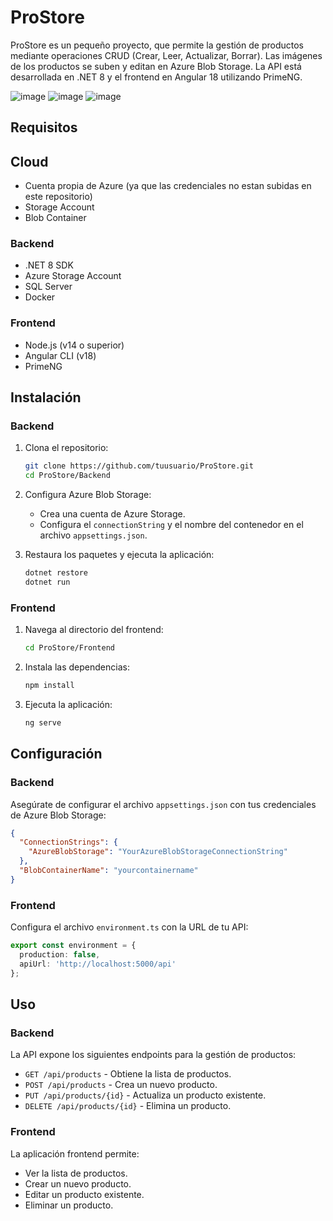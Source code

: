
# ProStore
ProStore es un pequeño proyecto, que permite la gestión de productos mediante operaciones CRUD (Crear, Leer, Actualizar, Borrar). Las imágenes de los productos se suben y editan en Azure Blob Storage. La API está desarrollada en .NET 8 y el frontend en Angular 18 utilizando PrimeNG.

![image](https://github.com/user-attachments/assets/e02f1f82-9e49-432c-a54b-46de04c5bd11)
![image](https://github.com/user-attachments/assets/42653df1-ec49-486f-8de5-2ec797105c9f)
![image](https://github.com/user-attachments/assets/dcafb2e3-d672-4229-abcb-947ea47cd622)


## Requisitos

## Cloud
- Cuenta propia de Azure (ya que las credenciales no estan subidas en este repositorio)
- Storage Account
- Blob Container

### Backend
- .NET 8 SDK
- Azure Storage Account
- SQL Server
- Docker

### Frontend
- Node.js (v14 o superior)
- Angular CLI (v18)
- PrimeNG

## Instalación

### Backend

1. Clona el repositorio:
    ```bash
    git clone https://github.com/tuusuario/ProStore.git
    cd ProStore/Backend
    ```

2. Configura Azure Blob Storage:
    - Crea una cuenta de Azure Storage.
    - Configura el `connectionString` y el nombre del contenedor en el archivo `appsettings.json`.

3. Restaura los paquetes y ejecuta la aplicación:
    ```bash
    dotnet restore
    dotnet run
    ```

### Frontend

1. Navega al directorio del frontend:
    ```bash
    cd ProStore/Frontend
    ```

2. Instala las dependencias:
    ```bash
    npm install
    ```

3. Ejecuta la aplicación:
    ```bash
    ng serve
    ```

## Configuración

### Backend

Asegúrate de configurar el archivo `appsettings.json` con tus credenciales de Azure Blob Storage:

```json
{
  "ConnectionStrings": {
    "AzureBlobStorage": "YourAzureBlobStorageConnectionString"
  },
  "BlobContainerName": "yourcontainername"
}
```

### Frontend


Configura el archivo `environment.ts` con la URL de tu API:

```typescript
export const environment = {
  production: false,
  apiUrl: 'http://localhost:5000/api'
};
```

## Uso

### Backend

La API expone los siguientes endpoints para la gestión de productos:

- `GET /api/products` - Obtiene la lista de productos.
- `POST /api/products` - Crea un nuevo producto.
- `PUT /api/products/{id}` - Actualiza un producto existente.
- `DELETE /api/products/{id}` - Elimina un producto.

### Frontend

La aplicación frontend permite:

- Ver la lista de productos.
- Crear un nuevo producto.
- Editar un producto existente.
- Eliminar un producto.
